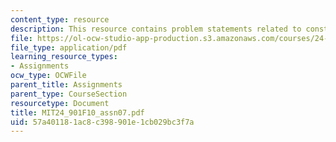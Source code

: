 ```yaml
---
content_type: resource
description: This resource contains problem statements related to constraints.
file: https://ol-ocw-studio-app-production.s3.amazonaws.com/courses/24-901-language-and-its-structure-i-phonology-fall-2010/57a401181ac8c398901e1cb029bc3f7a_MIT24_901F10_assn07.pdf
file_type: application/pdf
learning_resource_types:
- Assignments
ocw_type: OCWFile
parent_title: Assignments
parent_type: CourseSection
resourcetype: Document
title: MIT24_901F10_assn07.pdf
uid: 57a40118-1ac8-c398-901e-1cb029bc3f7a
---
```


